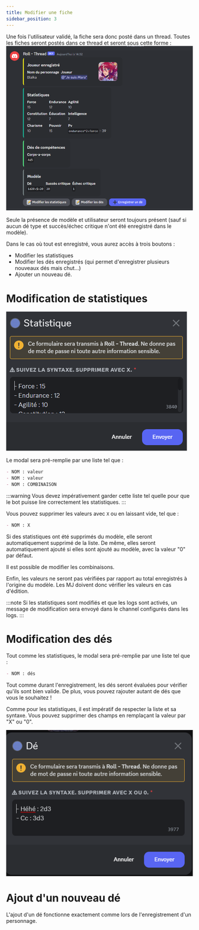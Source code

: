 ```yaml
---
title: Modifier une fiche
sidebar_position: 3
---
```


Une fois l'utilisateur validé, la fiche sera donc posté dans un thread. Toutes les fiches seront postés dans ce thread et seront sous cette forme : 
![user embed](../assets/edit/user_embed.png)

Seule la présence de modèle et utilisateur seront toujours présent (sauf si aucun dé type et succès/échec critique n'ont été enregistré dans le modèle).

Dans le cas où tout est enregistré, vous aurez accès à trois boutons : 
- Modifier les statistiques
- Modifier les dés enregistrés (qui permet d'enregistrer plusieurs nouveaux dés mais chut...)
- Ajouter un nouveau dé.

# Modification de statistiques

![edit stats](../assets/edit/edit_stats.png)

Le modal sera pré-remplie par une liste tel que :
```md
- NOM : valeur
- NOM : valeur
- NOM : COMBINAISON
```

:::warning
Vous devez impérativement garder cette liste tel quelle pour que le bot puisse lire correctement les statistiques. 
:::

Vous pouvez supprimer les valeurs avec `X` ou en laissant vide, tel que :
```md
- NOM : X
```

Si des statistiques ont été supprimés du modèle, elle seront automatiquement supprimé de la liste. De même, elles seront automatiquement ajouté si elles sont ajouté au modèle, avec la valeur "0" par défaut.

Il est possible de modifier les combinaisons.

Enfin, les valeurs ne seront pas vérifiées par rapport au total enregistrés à l'origine du modèle. Les MJ doivent donc vérifier les valeurs en cas d'édition.

:::note
Si les statistiques sont modifiés et que les logs sont activés, un message de modification sera envoyé dans le channel configurés dans les logs.
:::

# Modification des dés

Tout comme les statistiques, le modal sera pré-remplie par une liste tel que :
```md
- NOM : dés
```

Tout comme durant l'enregistrement, les dés seront évaluées pour vérifier qu'ils sont bien valide. De plus, vous pouvez rajouter autant de dés que vous le souhaitez ! 

Comme pour les statistiques, il est impératif de respecter la liste et sa syntaxe. Vous pouvez supprimer des champs en remplaçant la valeur par "X" ou "0".

![edit dice](../assets/edit/edit_dice.png)

# Ajout d'un nouveau dé

L'ajout d'un dé fonctionne exactement comme lors de l'enregistrement d'un personnage. 

